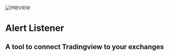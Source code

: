 ![PREVIEW](Alert-Listener-Menu.jpg)
# Alert Listener
## A tool to connect Tradingview to your exchanges
